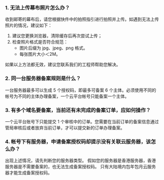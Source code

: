 ### 1. 无法上传幕布照片怎么办？
收到邮寄的幕布后，请您根据快件中的拍照指引进行拍照并上传。如遇到无法上传照片的情况，建议如下：
1. 建议您更换浏览器，清除缓存后再次尝试上传；
2. 检查照片格式是否符合规范：
    - 图片后缀为 jpg、jpeg、png 格式。
    - 每张图片大小＜2M。

如果以上方法都无效，建议您联系我们的工程师帮助您解决。

### 2. 同一台服务器备案规则是什么？
一台服务器最多可以生成 5 个授权码，即最多可备案 6 个主体。必须使用不同的帐号为不同的主体办理备案，一个云平台帐号只能备案一个主体。

### 3. 有多个域名要备案，当前还有未完成的备案订单，应如何操作？
一个云平台账号下只能提交 1 个审核中的订单。您需要在当前订单的备案信息通过管局审核后或者放弃当前订单，才可以提交新的订单办理备案。

### 4. 帐号下有服务器，申请备案授权码却提示没有关联云服务器，该怎么办？
出现上述情况，请先判断您的服务器类型。
假如您的服务器是香港服务器，香港服务器是不需要备案的，也无法生成备案授权码。
只有大陆境内包年包月云服务器才能生成备案授权码。


